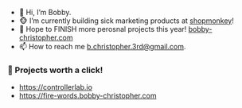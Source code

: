 - 👋 Hi, I’m Bobby.
- 🐵 I’m currently building sick marketing products at [shopmonkey](https://www.shopmonkey.io/)!
- 🏁 Hope to FINISH more perosnal projects this year! [bobby-christopher.com](bobby-christopher.com)
- 📫 How to reach me b.christopher.3rd@gmail.com.


### 👀 Projects worth a click!
- https://controllerlab.io
- https://fire-words.bobby-christopher.com



<!---
potofpie/potofpie is a ✨ special ✨ repository because its `README.md` (this file) appears on your GitHub profile.
You can click the Preview link to take a look at your changes.
--->
